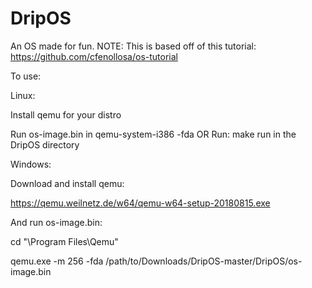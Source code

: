 # DripOS
An OS made for fun.
NOTE: This is based off of this tutorial: https://github.com/cfenollosa/os-tutorial


To use:

Linux:

Install qemu for your distro

Run os-image.bin in qemu-system-i386 -fda OR
Run: make run in the DripOS directory

Windows:

Download and install qemu:

https://qemu.weilnetz.de/w64/qemu-w64-setup-20180815.exe

And run os-image.bin:

cd "\Program Files\Qemu"

qemu.exe -m 256 -fda /path/to/Downloads/DripOS-master/DripOS/os-image.bin



